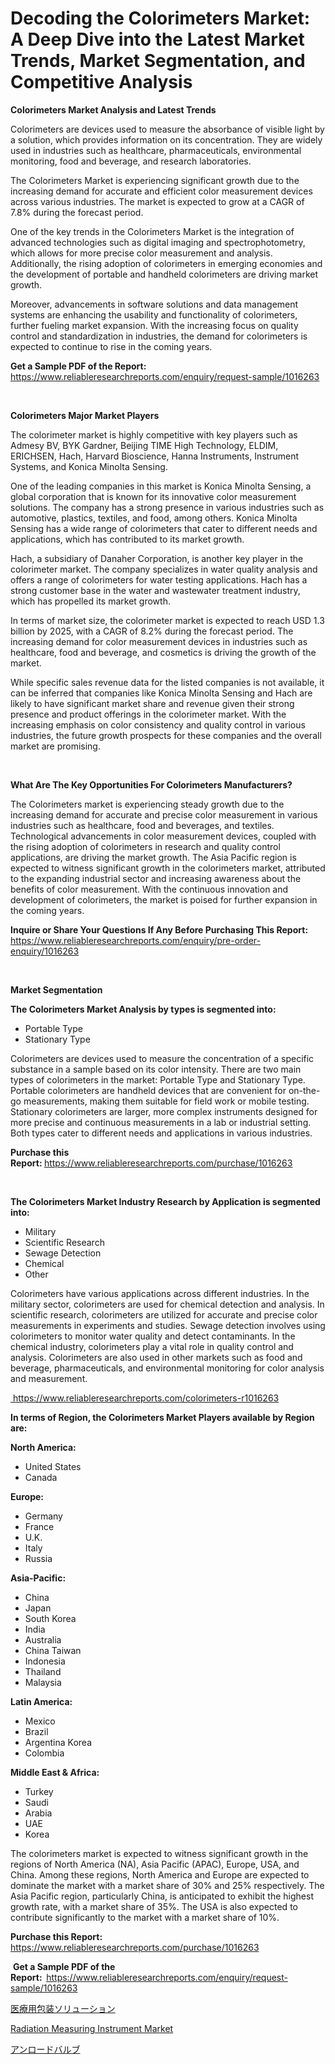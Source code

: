 <p><h1>Decoding the Colorimeters Market: A Deep Dive into the Latest Market Trends, Market Segmentation, and Competitive Analysis</h1></p><p><strong>Colorimeters Market Analysis and Latest Trends</strong></p>
<p><p>Colorimeters are devices used to measure the absorbance of visible light by a solution, which provides information on its concentration. They are widely used in industries such as healthcare, pharmaceuticals, environmental monitoring, food and beverage, and research laboratories.</p><p>The Colorimeters Market is experiencing significant growth due to the increasing demand for accurate and efficient color measurement devices across various industries. The market is expected to grow at a CAGR of 7.8% during the forecast period.</p><p>One of the key trends in the Colorimeters Market is the integration of advanced technologies such as digital imaging and spectrophotometry, which allows for more precise color measurement and analysis. Additionally, the rising adoption of colorimeters in emerging economies and the development of portable and handheld colorimeters are driving market growth.</p><p>Moreover, advancements in software solutions and data management systems are enhancing the usability and functionality of colorimeters, further fueling market expansion. With the increasing focus on quality control and standardization in industries, the demand for colorimeters is expected to continue to rise in the coming years.</p></p>
<p><strong>Get a Sample PDF of the Report:&nbsp;</strong> <a href="https://www.reliableresearchreports.com/enquiry/request-sample/1016263">https://www.reliableresearchreports.com/enquiry/request-sample/1016263</a></p>
<p>&nbsp;</p>
<p><strong>Colorimeters Major Market Players</strong></p>
<p><p>The colorimeter market is highly competitive with key players such as Admesy BV, BYK Gardner, Beijing TIME High Technology, ELDIM, ERICHSEN, Hach, Harvard Bioscience, Hanna Instruments, Instrument Systems, and Konica Minolta Sensing.</p><p>One of the leading companies in this market is Konica Minolta Sensing, a global corporation that is known for its innovative color measurement solutions. The company has a strong presence in various industries such as automotive, plastics, textiles, and food, among others. Konica Minolta Sensing has a wide range of colorimeters that cater to different needs and applications, which has contributed to its market growth.</p><p>Hach, a subsidiary of Danaher Corporation, is another key player in the colorimeter market. The company specializes in water quality analysis and offers a range of colorimeters for water testing applications. Hach has a strong customer base in the water and wastewater treatment industry, which has propelled its market growth.</p><p>In terms of market size, the colorimeter market is expected to reach USD 1.3 billion by 2025, with a CAGR of 8.2% during the forecast period. The increasing demand for color measurement devices in industries such as healthcare, food and beverage, and cosmetics is driving the growth of the market.</p><p>While specific sales revenue data for the listed companies is not available, it can be inferred that companies like Konica Minolta Sensing and Hach are likely to have significant market share and revenue given their strong presence and product offerings in the colorimeter market. With the increasing emphasis on color consistency and quality control in various industries, the future growth prospects for these companies and the overall market are promising.</p></p>
<p>&nbsp;</p>
<p><strong>What Are The Key Opportunities For Colorimeters Manufacturers?</strong></p>
<p><p>The Colorimeters market is experiencing steady growth due to the increasing demand for accurate and precise color measurement in various industries such as healthcare, food and beverages, and textiles. Technological advancements in color measurement devices, coupled with the rising adoption of colorimeters in research and quality control applications, are driving the market growth. The Asia Pacific region is expected to witness significant growth in the colorimeters market, attributed to the expanding industrial sector and increasing awareness about the benefits of color measurement. With the continuous innovation and development of colorimeters, the market is poised for further expansion in the coming years.</p></p>
<p><strong>Inquire or Share Your Questions If Any Before Purchasing This Report:</strong> <a href="https://www.reliableresearchreports.com/enquiry/pre-order-enquiry/1016263">https://www.reliableresearchreports.com/enquiry/pre-order-enquiry/1016263</a></p>
<p>&nbsp;</p>
<p><strong>Market Segmentation</strong></p>
<p><strong>The Colorimeters Market Analysis by types is segmented into:</strong></p>
<p><ul><li>Portable Type</li><li>Stationary Type</li></ul></p>
<p><p>Colorimeters are devices used to measure the concentration of a specific substance in a sample based on its color intensity. There are two main types of colorimeters in the market: Portable Type and Stationary Type. Portable colorimeters are handheld devices that are convenient for on-the-go measurements, making them suitable for field work or mobile testing. Stationary colorimeters are larger, more complex instruments designed for more precise and continuous measurements in a lab or industrial setting. Both types cater to different needs and applications in various industries.</p></p>
<p><strong>Purchase this Report:&nbsp;</strong><a href="https://www.reliableresearchreports.com/purchase/1016263">https://www.reliableresearchreports.com/purchase/1016263</a></p>
<p>&nbsp;</p>
<p><strong>The Colorimeters Market Industry Research by Application is segmented into:</strong></p>
<p><ul><li>Military</li><li>Scientific Research</li><li>Sewage Detection</li><li>Chemical</li><li>Other</li></ul></p>
<p><p>Colorimeters have various applications across different industries. In the military sector, colorimeters are used for chemical detection and analysis. In scientific research, colorimeters are utilized for accurate and precise color measurements in experiments and studies. Sewage detection involves using colorimeters to monitor water quality and detect contaminants. In the chemical industry, colorimeters play a vital role in quality control and analysis. Colorimeters are also used in other markets such as food and beverage, pharmaceuticals, and environmental monitoring for color analysis and measurement.</p></p>
<p><a href="https://www.reliableresearchreports.com/colorimeters-r1016263">&nbsp;https://www.reliableresearchreports.com/colorimeters-r1016263</a></p>
<p><strong>In terms of Region, the Colorimeters Market Players available by Region are:</strong></p>
<p>
    <p> <strong> North America: </strong>
        <ul>
            <li>United States</li>
            <li>Canada</li>
        </ul>
        </p> 
    <p> <strong> Europe: </strong>
        <ul>
            <li>Germany</li>
            <li>France</li>
            <li>U.K.</li>
            <li>Italy</li>
            <li>Russia</li>
        </ul>
        </p> 
    <p> <strong> Asia-Pacific: </strong>
        <ul>
            <li>China</li>
            <li>Japan</li>
            <li>South Korea</li>
            <li>India</li>
            <li>Australia</li>
            <li>China Taiwan</li>
            <li>Indonesia</li>
            <li>Thailand</li>
            <li>Malaysia</li>
        </ul>
        </p> 
    <p> <strong> Latin America: </strong>
        <ul>
            <li>Mexico</li>
            <li>Brazil</li>
            <li>Argentina Korea</li>
            <li>Colombia</li>
        </ul>
        </p> 
    <p> <strong> Middle East & Africa: </strong>
        <ul>
            <li>Turkey</li>
            <li>Saudi</li>
            <li>Arabia</li>
            <li>UAE</li>
            <li>Korea</li>
        </ul>
    </p>
    </p>
<p><p>The colorimeters market is expected to witness significant growth in the regions of North America (NA), Asia Pacific (APAC), Europe, USA, and China. Among these regions, North America and Europe are expected to dominate the market with a market share of 30% and 25% respectively. The Asia Pacific region, particularly China, is anticipated to exhibit the highest growth rate, with a market share of 35%. The USA is also expected to contribute significantly to the market with a market share of 10%.</p></p>
<p><strong>Purchase this Report: </strong><a href="https://www.reliableresearchreports.com/purchase/1016263">https://www.reliableresearchreports.com/purchase/1016263</a></p>
<p>&nbsp;<strong>Get a Sample PDF of the Report:&nbsp;&nbsp;</strong><a href="https://www.reliableresearchreports.com/enquiry/request-sample/1016263">https://www.reliableresearchreports.com/enquiry/request-sample/1016263</a></p>
<p><strong></strong></p>
<p><p><a href="https://medium.com/@jerrycurtis23/%E5%8C%BB%E7%99%82%E5%8C%85%E8%A3%85%E3%82%BD%E3%83%AA%E3%83%A5%E3%83%BC%E3%82%B7%E3%83%A7%E3%83%B3%E5%B8%82%E5%A0%B4%E3%81%AE%E8%A6%8F%E6%A8%A1%E3%81%AF-%E3%82%B0%E3%83%AD%E3%83%BC%E3%83%90%E3%83%AB%E6%A5%AD%E7%95%8C%E3%81%AB%E3%81%8A%E3%81%91%E3%82%8B%E6%9C%80%E9%81%A9%E3%81%AA%E3%83%9E%E3%83%BC%E3%82%B1%E3%83%86%E3%82%A3%E3%83%B3%E3%82%B0%E3%83%81%E3%83%A3%E3%83%8D%E3%83%AB%E3%82%92%E6%98%8E%E3%82%89%E3%81%8B%E3%81%AB%E3%81%97%E3%81%BE%E3%81%99-d18b2e17ad7f">医療用包装ソリューション</a></p><p><a href="https://github.com/CliffMedina6/Market-Research-Report-List-4/blob/main/radiation-measuring-instrument-market.md">Radiation Measuring Instrument Market</a></p><p><a href="https://medium.com/@elishelacruz56456/%E3%82%A2%E3%83%B3%E3%83%AD%E3%83%BC%E3%83%87%E3%82%A3%E3%83%B3%E3%82%B0-%E3%83%90%E3%83%AB%E3%83%96%E5%B8%82%E5%A0%B4%E3%81%AE%E8%A6%8F%E6%A8%A1%E3%81%A8%E5%B8%82%E5%A0%B4%E5%8B%95%E5%90%91-%E5%AE%8C%E5%85%A8%E3%81%AA%E6%A5%AD%E7%95%8C%E6%A6%82%E8%A6%81-2024%E5%B9%B4%E3%81%8B%E3%82%892031%E5%B9%B4%E3%81%BE%E3%81%A7-91cc7ab20dff">アンロードバルブ</a></p></p>
